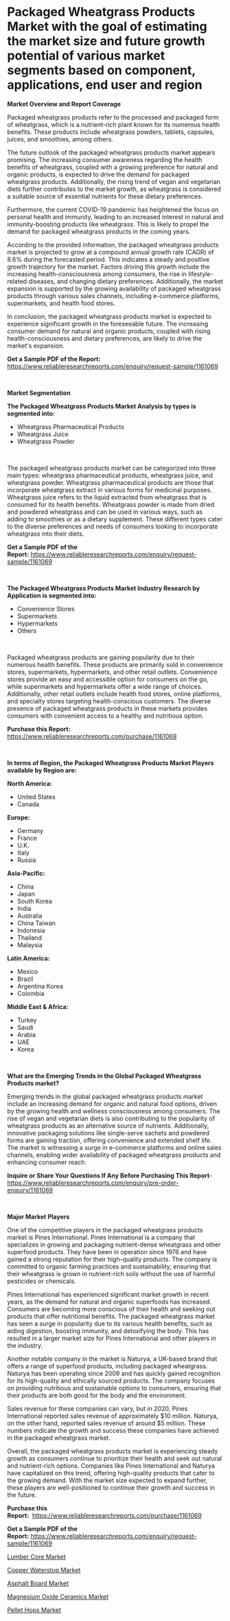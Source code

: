 <p><h1>Packaged Wheatgrass Products Market with the goal of estimating the market size and future growth potential of various market segments based on component, applications, end user and region</h1></p><p><strong>Market Overview and Report Coverage</strong></p>
<p><p>Packaged wheatgrass products refer to the processed and packaged form of wheatgrass, which is a nutrient-rich plant known for its numerous health benefits. These products include wheatgrass powders, tablets, capsules, juices, and smoothies, among others.</p><p>The future outlook of the packaged wheatgrass products market appears promising. The increasing consumer awareness regarding the health benefits of wheatgrass, coupled with a growing preference for natural and organic products, is expected to drive the demand for packaged wheatgrass products. Additionally, the rising trend of vegan and vegetarian diets further contributes to the market growth, as wheatgrass is considered a suitable source of essential nutrients for these dietary preferences.</p><p>Furthermore, the current COVID-19 pandemic has heightened the focus on personal health and immunity, leading to an increased interest in natural and immunity-boosting products like wheatgrass. This is likely to propel the demand for packaged wheatgrass products in the coming years.</p><p>According to the provided information, the packaged wheatgrass products market is projected to grow at a compound annual growth rate (CAGR) of 8.6% during the forecasted period. This indicates a steady and positive growth trajectory for the market. Factors driving this growth include the increasing health-consciousness among consumers, the rise in lifestyle-related diseases, and changing dietary preferences. Additionally, the market expansion is supported by the growing availability of packaged wheatgrass products through various sales channels, including e-commerce platforms, supermarkets, and health food stores.</p><p>In conclusion, the packaged wheatgrass products market is expected to experience significant growth in the foreseeable future. The increasing consumer demand for natural and organic products, coupled with rising health-consciousness and dietary preferences, are likely to drive the market's expansion.</p></p>
<p><strong>Get a Sample PDF of the Report:</strong> <a href="https://www.reliableresearchreports.com/enquiry/request-sample/1161069">https://www.reliableresearchreports.com/enquiry/request-sample/1161069</a></p>
<p>&nbsp;</p>
<p><strong>Market Segmentation</strong></p>
<p><strong>The Packaged Wheatgrass Products Market Analysis by types is segmented into:</strong></p>
<p><ul><li>Wheatgrass Pharmaceutical Products</li><li>Wheatgrass Juice</li><li>Wheatgrass Powder</li></ul></p>
<p>&nbsp;</p>
<p><p>The packaged wheatgrass products market can be categorized into three main types: wheatgrass pharmaceutical products, wheatgrass juice, and wheatgrass powder. Wheatgrass pharmaceutical products are those that incorporate wheatgrass extract in various forms for medicinal purposes. Wheatgrass juice refers to the liquid extracted from wheatgrass that is consumed for its health benefits. Wheatgrass powder is made from dried and powdered wheatgrass and can be used in various ways, such as adding to smoothies or as a dietary supplement. These different types cater to the diverse preferences and needs of consumers looking to incorporate wheatgrass into their diets.</p></p>
<p><strong>Get a Sample PDF of the Report:</strong>&nbsp;<a href="https://www.reliableresearchreports.com/enquiry/request-sample/1161069">https://www.reliableresearchreports.com/enquiry/request-sample/1161069</a></p>
<p>&nbsp;</p>
<p><strong>The Packaged Wheatgrass Products Market Industry Research by Application is segmented into:</strong></p>
<p><ul><li>Convenience Stores</li><li>Supermarkets</li><li>Hypermarkets</li><li>Others</li></ul></p>
<p>&nbsp;</p>
<p><p>Packaged wheatgrass products are gaining popularity due to their numerous health benefits. These products are primarily sold in convenience stores, supermarkets, hypermarkets, and other retail outlets. Convenience stores provide an easy and accessible option for consumers on the go, while supermarkets and hypermarkets offer a wide range of choices. Additionally, other retail outlets include health food stores, online platforms, and specialty stores targeting health-conscious customers. The diverse presence of packaged wheatgrass products in these markets provides consumers with convenient access to a healthy and nutritious option.</p></p>
<p><strong>Purchase this Report:</strong>&nbsp; <a href="https://www.reliableresearchreports.com/purchase/1161069">https://www.reliableresearchreports.com/purchase/1161069</a></p>
<p>&nbsp;</p>
<p><strong>In terms of Region, the Packaged Wheatgrass Products Market Players available by Region are:</strong></p>
<p>
    <p> <strong> North America: </strong>
        <ul>
            <li>United States</li>
            <li>Canada</li>
        </ul>
        </p> 
    <p> <strong> Europe: </strong>
        <ul>
            <li>Germany</li>
            <li>France</li>
            <li>U.K.</li>
            <li>Italy</li>
            <li>Russia</li>
        </ul>
        </p> 
    <p> <strong> Asia-Pacific: </strong>
        <ul>
            <li>China</li>
            <li>Japan</li>
            <li>South Korea</li>
            <li>India</li>
            <li>Australia</li>
            <li>China Taiwan</li>
            <li>Indonesia</li>
            <li>Thailand</li>
            <li>Malaysia</li>
        </ul>
        </p> 
    <p> <strong> Latin America: </strong>
        <ul>
            <li>Mexico</li>
            <li>Brazil</li>
            <li>Argentina Korea</li>
            <li>Colombia</li>
        </ul>
        </p> 
    <p> <strong> Middle East & Africa: </strong>
        <ul>
            <li>Turkey</li>
            <li>Saudi</li>
            <li>Arabia</li>
            <li>UAE</li>
            <li>Korea</li>
        </ul>
    </p>
    </p>
<p>&nbsp;</p>
<p><strong>What are the Emerging Trends in the Global Packaged Wheatgrass Products market?</strong></p>
<p><p>Emerging trends in the global packaged wheatgrass products market include an increasing demand for organic and natural food options, driven by the growing health and wellness consciousness among consumers. The rise of vegan and vegetarian diets is also contributing to the popularity of wheatgrass products as an alternative source of nutrients. Additionally, innovative packaging solutions like single-serve sachets and powdered forms are gaining traction, offering convenience and extended shelf life. The market is witnessing a surge in e-commerce platforms and online sales channels, enabling wider availability of packaged wheatgrass products and enhancing consumer reach.</p></p>
<p><strong>Inquire or Share Your Questions If Any Before Purchasing This Report</strong>- <a href="https://www.reliableresearchreports.com/enquiry/pre-order-enquiry/1161069">https://www.reliableresearchreports.com/enquiry/pre-order-enquiry/1161069</a></p>
<p>&nbsp;</p>
<p><strong>Major Market Players</strong></p>
<p><p>One of the competitive players in the packaged wheatgrass products market is Pines International. Pines International is a company that specializes in growing and packaging nutrient-dense wheatgrass and other superfood products. They have been in operation since 1976 and have gained a strong reputation for their high-quality products. The company is committed to organic farming practices and sustainability, ensuring that their wheatgrass is grown in nutrient-rich soils without the use of harmful pesticides or chemicals.</p><p>Pines International has experienced significant market growth in recent years, as the demand for natural and organic superfoods has increased. Consumers are becoming more conscious of their health and seeking out products that offer nutritional benefits. The packaged wheatgrass market has seen a surge in popularity due to its various health benefits, such as aiding digestion, boosting immunity, and detoxifying the body. This has resulted in a larger market size for Pines International and other players in the industry.</p><p>Another notable company in the market is Naturya, a UK-based brand that offers a range of superfood products, including packaged wheatgrass. Naturya has been operating since 2009 and has quickly gained recognition for its high-quality and ethically sourced products. The company focuses on providing nutritious and sustainable options to consumers, ensuring that their products are both good for the body and the environment.</p><p>Sales revenue for these companies can vary, but in 2020, Pines International reported sales revenue of approximately $10 million. Naturya, on the other hand, reported sales revenue of around $5 million. These numbers indicate the growth and success these companies have achieved in the packaged wheatgrass market.</p><p>Overall, the packaged wheatgrass products market is experiencing steady growth as consumers continue to prioritize their health and seek out natural and nutrient-rich options. Companies like Pines International and Naturya have capitalized on this trend, offering high-quality products that cater to the growing demand. With the market size expected to expand further, these players are well-positioned to continue their growth and success in the future.</p></p>
<p><strong>Purchase this Report:</strong>&nbsp;&nbsp;<a href="https://www.reliableresearchreports.com/purchase/1161069">https://www.reliableresearchreports.com/purchase/1161069</a></p>
<p></p>
<p><strong>Get a Sample PDF of the Report:</strong>&nbsp;<a href="https://www.reliableresearchreports.com/enquiry/request-sample/1161069">https://www.reliableresearchreports.com/enquiry/request-sample/1161069</a></p>
<p><p><a href="https://www.linkedin.com/pulse/lumber-core-market-share-amp-new-trends-analysis-report-type-rs7ke/">Lumber Core Market</a></p><p><a href="https://www.linkedin.com/pulse/copper-waterstop-market-challenges-opportunities-growth-lzxse/">Copper Waterstop Market</a></p><p><a href="https://www.linkedin.com/pulse/asphalt-board-market-size-share-amp-trends-analysis-report-tyfne/">Asphalt Board Market</a></p><p><a href="https://medium.com/@angelageorge32/magnesium-oxide-ceramics-market-size-growth-forecast-2023-2030-aa03e2bef991">Magnesium Oxide Ceramics Market</a></p><p><a href="https://medium.com/@jenniferwhite656/pellet-hops-market-size-growth-forecast-2023-2030-005d29e358ad">Pellet Hops Market</a></p></p>